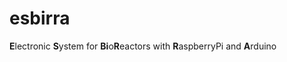 esbirra
=======

**E**lectronic **S**ystem for **Bi**o**R**eactors with **R**aspberryPi and **A**rduino
